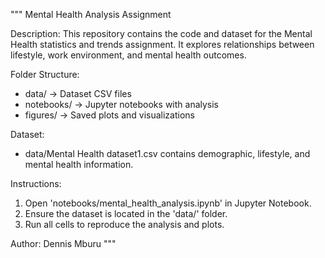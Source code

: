 """
Mental Health Analysis Assignment

Description:
This repository contains the code and dataset for the Mental Health statistics and trends assignment.
It explores relationships between lifestyle, work environment, and mental health outcomes.

Folder Structure:
- data/       -> Dataset CSV files
- notebooks/  -> Jupyter notebooks with analysis
- figures/    -> Saved plots and visualizations

Dataset:
- data/Mental Health dataset1.csv contains demographic, lifestyle, and mental health information.

Instructions:
1. Open 'notebooks/mental_health_analysis.ipynb' in Jupyter Notebook.
2. Ensure the dataset is located in the 'data/' folder.
3. Run all cells to reproduce the analysis and plots.

Author:
Dennis Mburu
"""

